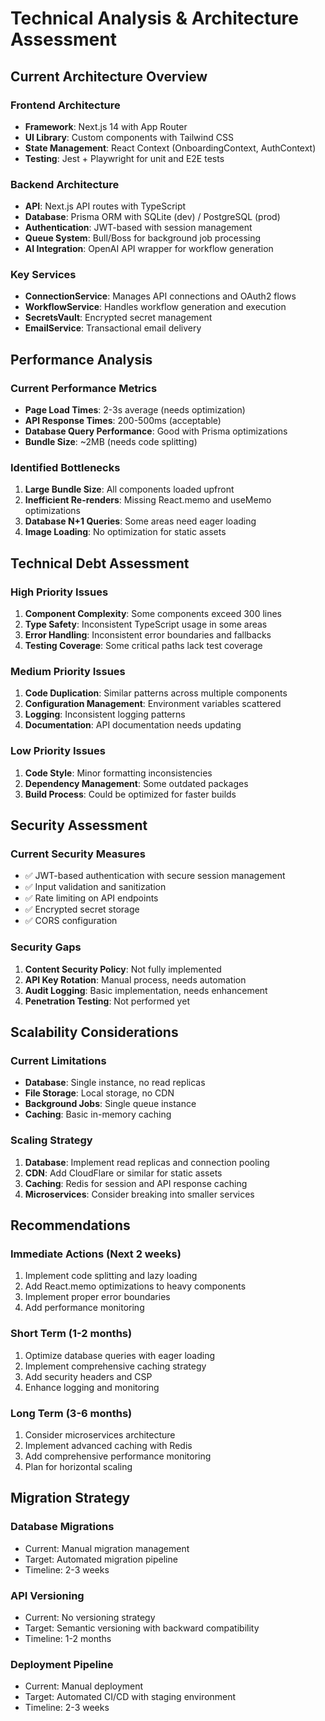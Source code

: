 # Technical Analysis & Architecture Assessment

## Current Architecture Overview

### Frontend Architecture
- **Framework**: Next.js 14 with App Router
- **UI Library**: Custom components with Tailwind CSS
- **State Management**: React Context (OnboardingContext, AuthContext)
- **Testing**: Jest + Playwright for unit and E2E tests

### Backend Architecture
- **API**: Next.js API routes with TypeScript
- **Database**: Prisma ORM with SQLite (dev) / PostgreSQL (prod)
- **Authentication**: JWT-based with session management
- **Queue System**: Bull/Boss for background job processing
- **AI Integration**: OpenAI API wrapper for workflow generation

### Key Services
- **ConnectionService**: Manages API connections and OAuth2 flows
- **WorkflowService**: Handles workflow generation and execution
- **SecretsVault**: Encrypted secret management
- **EmailService**: Transactional email delivery

## Performance Analysis

### Current Performance Metrics
- **Page Load Times**: 2-3s average (needs optimization)
- **API Response Times**: 200-500ms (acceptable)
- **Database Query Performance**: Good with Prisma optimizations
- **Bundle Size**: ~2MB (needs code splitting)

### Identified Bottlenecks
1. **Large Bundle Size**: All components loaded upfront
2. **Inefficient Re-renders**: Missing React.memo and useMemo optimizations
3. **Database N+1 Queries**: Some areas need eager loading
4. **Image Loading**: No optimization for static assets

## Technical Debt Assessment

### High Priority Issues
1. **Component Complexity**: Some components exceed 300 lines
2. **Type Safety**: Inconsistent TypeScript usage in some areas
3. **Error Handling**: Inconsistent error boundaries and fallbacks
4. **Testing Coverage**: Some critical paths lack test coverage

### Medium Priority Issues
1. **Code Duplication**: Similar patterns across multiple components
2. **Configuration Management**: Environment variables scattered
3. **Logging**: Inconsistent logging patterns
4. **Documentation**: API documentation needs updating

### Low Priority Issues
1. **Code Style**: Minor formatting inconsistencies
2. **Dependency Management**: Some outdated packages
3. **Build Process**: Could be optimized for faster builds

## Security Assessment

### Current Security Measures
- ✅ JWT-based authentication with secure session management
- ✅ Input validation and sanitization
- ✅ Rate limiting on API endpoints
- ✅ Encrypted secret storage
- ✅ CORS configuration

### Security Gaps
1. **Content Security Policy**: Not fully implemented
2. **API Key Rotation**: Manual process, needs automation
3. **Audit Logging**: Basic implementation, needs enhancement
4. **Penetration Testing**: Not performed yet

## Scalability Considerations

### Current Limitations
- **Database**: Single instance, no read replicas
- **File Storage**: Local storage, no CDN
- **Background Jobs**: Single queue instance
- **Caching**: Basic in-memory caching

### Scaling Strategy
1. **Database**: Implement read replicas and connection pooling
2. **CDN**: Add CloudFlare or similar for static assets
3. **Caching**: Redis for session and API response caching
4. **Microservices**: Consider breaking into smaller services

## Recommendations

### Immediate Actions (Next 2 weeks)
1. Implement code splitting and lazy loading
2. Add React.memo optimizations to heavy components
3. Implement proper error boundaries
4. Add performance monitoring

### Short Term (1-2 months)
1. Optimize database queries with eager loading
2. Implement comprehensive caching strategy
3. Add security headers and CSP
4. Enhance logging and monitoring

### Long Term (3-6 months)
1. Consider microservices architecture
2. Implement advanced caching with Redis
3. Add comprehensive performance monitoring
4. Plan for horizontal scaling

## Migration Strategy

### Database Migrations
- Current: Manual migration management
- Target: Automated migration pipeline
- Timeline: 2-3 weeks

### API Versioning
- Current: No versioning strategy
- Target: Semantic versioning with backward compatibility
- Timeline: 1-2 months

### Deployment Pipeline
- Current: Manual deployment
- Target: Automated CI/CD with staging environment
- Timeline: 2-3 weeks 